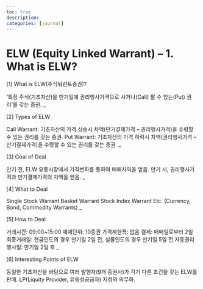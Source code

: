 ```yaml
---
toc: true
description:
categories: [journal]
---
```

# ELW (Equity Linked Warrant) – 1. What is ELW?

[1] What is ELW(주식워런트증권)?

‘특정 주식(기초자산)을 만기일에 권리행사가격으로 사거나(Call) 팔 수 있는(Put) 권리’를 갖는 증권.
_

[2] Types of ELW

Call Warrant: 기초자산의 가격 상승시 차액(만기결제가격 – 권리행사가격)을 수령할 수 있는 권리를 갖는 증권.
Put Warrant: 기초자산의 가격 하락시 차액(권리행사가격 – 만기결제가격)을 수령할 수 있는 권리를 갖는 증권.
_

[3] Goal of Deal

만기 전, ELW 유통시장에서 가격변화를 통하여 매매차익을 얻음.
만기 시, 권리행사가격과 만기결제가격의 차액을 얻음.
_

[4] What to Deal

Single Stock Warrant
Basket Warrant
Stock Index Warrant
Etc. (Currency, Bond, Commodity Warrants)
_

[5] How to Deal

거래시간: 09:00~15:00
매매단위: 10증권
가격제한폭: 없음
결제: 매매일로부터 2일
최종거래일: 현금인도의 경우 만기일 2일 전, 실물인도의 경우 만기일 5일 전
자동권리행사일: 만기일 2일 후
_

[6] Interesting Points of ELW

동일한 기초자산을 바탕으로 여러 발행자(9개 증권사)가 각기 다른 조건을 갖는 ELW를 판매.
LP(Liquity Provider, 유동성공급자) 지정의 의무화.